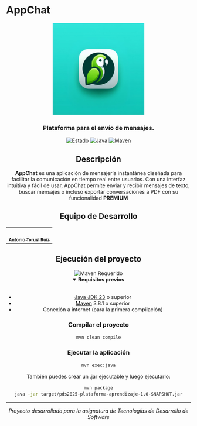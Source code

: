 # AppChat
<div align="center">

<img src="src\main\resources\images\appchat_logo.png" alt="AppChat Logo" width="250"/>

### Plataforma para el envío de mensajes.

[![Estado](https://img.shields.io/badge/Estado-En_Desarrollo-yellow.svg)](https://github.com/teerueel/AppChat.git)
[![Java](https://img.shields.io/badge/Java-23-orange.svg)](https://www.oracle.com/java/)
[![Maven](https://img.shields.io/badge/Maven-3.9.9-blue.svg)](https://maven.apache.org/)

## Descripción

<div align="center">
  
**AppChat** es una aplicación de mensajería instantánea diseñada para facilitar la comunicación en tiempo real entre usuarios. Con una interfaz intuitiva y fácil de usar, AppChat permite enviar y recibir mensajes de texto, buscar mensajes o incluso exportar conversaciones a PDF con su funcionalidad **PREMIUM**

</details>

## Equipo de Desarrollo

<table>
  <tr>
    <td align="center"><a href="https://github.com/teerueel"><img src="https://github.com/identicons/teerueel.png" width="100px;" alt=""/><br /><sub><b>Antonio Teruel Ruiz</b></sub></a></td>
  </tr>
</table>

## Ejecución del proyecto

<div align="center">
<img src="https://img.shields.io/badge/Maven-Requerido-1565C0?style=for-the-badge&logo=apache-maven" alt="Maven Requerido"/>
</div>

<details open>
<summary><b>Requisitos previos</b></summary>
<br/>

- [Java JDK 23](https://www.oracle.com/java/technologies/downloads/) o superior
- [Maven](https://maven.apache.org/install.html) 3.8.1 o superior
- Conexión a internet (para la primera compilación)

</details>

### Compilar el proyecto

```bash
mvn clean compile
```

### Ejecutar la aplicación

```bash
mvn exec:java
```

También puedes crear un .jar ejecutable y luego ejecutarlo:

```bash
mvn package
java -jar target/pds2025-plataforma-aprendizaje-1.0-SNAPSHOT.jar
```

---

<div align="center">
<i>Proyecto desarrollado para la asignatura de Tecnologías de Desarrollo de Software</i>
</div>
